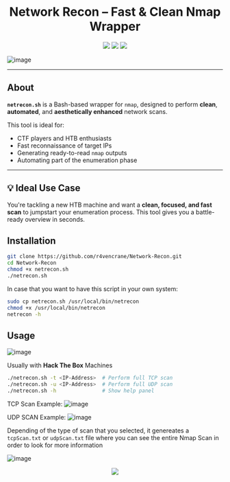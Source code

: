 
<h1 align="center">
 Network Recon – Fast & Clean Nmap Wrapper
</h1>


<p align="center">
 <img src="https://img.shields.io/static/v1?style=for-the-badge&label=SHELL&message=Script&labelColor=0a0f0a&colorB=77ff00&logo=gnubash&logoColor=77ff00"/> 
 <img src="https://img.shields.io/static/v1?style=for-the-badge&label=HTB&message=OPTIMIZED&labelColor=0a0f0a&colorB=77ff00"/>
 <img src="https://img.shields.io/static/v1?style=for-the-badge&label=TOOL&message=RED%20TEAM&labelColor=0a0f0a&colorB=77ff00&logo=skyliner&logoColor=77ff00"/>
</p>



![image](https://github.com/user-attachments/assets/4b657d4c-11ec-4a33-8de4-4cda8d1a413e)




---
##  About

**`netrecon.sh`** is a Bash-based wrapper for `nmap`, designed to perform **clean**, **automated**, and **aesthetically enhanced** network scans.

This tool is ideal for:
-  CTF players and HTB enthusiasts
-  Fast reconnaissance of target IPs
-  Generating ready-to-read `nmap` outputs
-  Automating part of the enumeration phase

---

## 💡 Ideal Use Case

You're tackling a new HTB machine and want a **clean, focused, and fast scan** to jumpstart your enumeration process. This tool gives you a battle-ready overview in seconds.


## Installation

```bash
git clone https://github.com/r4vencrane/Network-Recon.git
cd Network-Recon
chmod +x netrecon.sh
./netrecon.sh
```

In case that you want to have this script in your own system:
```bash
sudo cp netrecon.sh /usr/local/bin/netrecon
chmod +x /usr/local/bin/netrecon
netrecon -h
```

## Usage 

![image](https://github.com/user-attachments/assets/659c3b37-d59a-4249-a26e-0a660f5bb32d)



Usually with **Hack The Box** Machines

```bash
./netrecon.sh -t <IP-Address>  # Perform full TCP scan
./netrecon.sh -u <IP-Address>  # Perform full UDP scan
./netrecon.sh -h               # Show help panel
```

TCP Scan Example:
![image](https://github.com/user-attachments/assets/7585f489-8090-43b8-a631-97193a9fcdf4)

UDP SCAN Example:
![image](https://github.com/user-attachments/assets/c5bc1f98-3a81-4f49-8144-de64845a3271)

Depending of the type of scan that you selected, it genereates a `tcpScan.txt` or `udpScan.txt` file where you can see the entire Nmap Scan in order to look for more information

![image](https://github.com/user-attachments/assets/57d63086-5f54-40ad-96cb-4c136bacb59a)


<p align="center">
  <a href="https://github.com/r4vencrane/Network-Recon/blob/main/LICENSE">
    <img src="https://img.shields.io/static/v1?style=for-the-badge&label=LICENSE&message=MIT&labelColor=0a0f0a&colorB=77ff00"/>
  </a>
</p>





